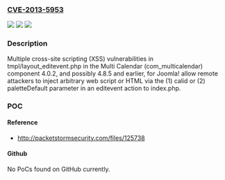 ### [CVE-2013-5953](https://cve.mitre.org/cgi-bin/cvename.cgi?name=CVE-2013-5953)
![](https://img.shields.io/static/v1?label=Product&message=n%2Fa&color=blue)
![](https://img.shields.io/static/v1?label=Version&message=n%2Fa&color=blue)
![](https://img.shields.io/static/v1?label=Vulnerability&message=n%2Fa&color=brighgreen)

### Description

Multiple cross-site scripting (XSS) vulnerabilities in tmpl/layout_editevent.php in the Multi Calendar (com_multicalendar) component 4.0.2, and possibly 4.8.5 and earlier, for Joomla! allow remote attackers to inject arbitrary web script or HTML via the (1) calid or (2) paletteDefault parameter in an editevent action to index.php.

### POC

#### Reference
- http://packetstormsecurity.com/files/125738

#### Github
No PoCs found on GitHub currently.

